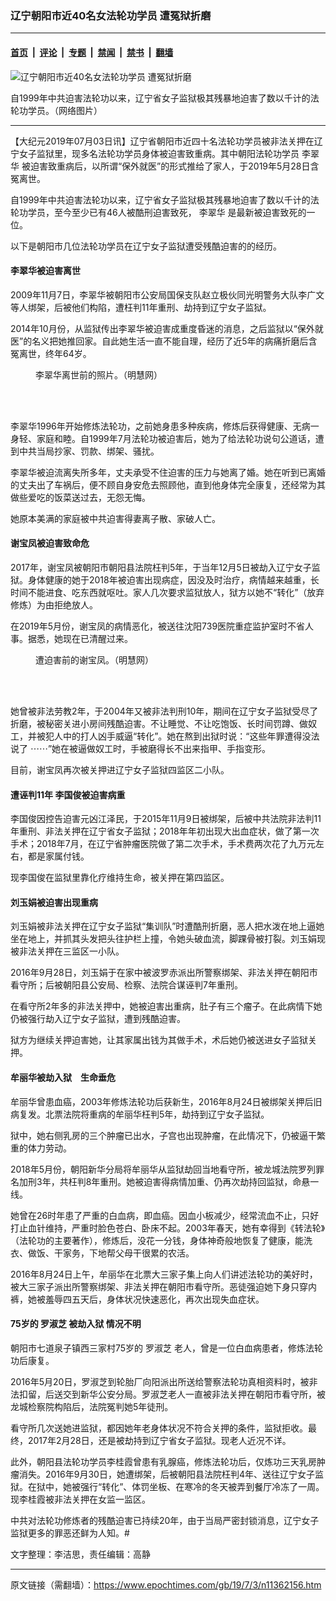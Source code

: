### 辽宁朝阳市近40名女法轮功学员 遭冤狱折磨

---

#### [首页](../../../..?n11362156) &nbsp;|&nbsp; [评论](../../../../../epoch-comment?n11362156) &nbsp;|&nbsp; [专题](../../../../../epoch-special?n11362156) &nbsp;|&nbsp; [禁闻](../../../../../epoch-news?n11362156) &nbsp;|&nbsp; [禁书](../../../../../books?n11362156) &nbsp;|&nbsp; [翻墙](https://github.com/gfw-breaker/nogfw/blob/master/README.md?n11362156)


<div><img alt="辽宁朝阳市近40名女法轮功学员 遭冤狱折磨" class="attachment-djy_600_400 size-djy_600_400 wp-post-image" src="https://i.epochtimes.com/assets/uploads/2019/07/a-600x400-1-600x400.jpg"/>
<div class="caption">
 <p>
  自1999年中共迫害法轮功以来，辽宁省女子监狱极其残暴地迫害了数以千计的法轮功学员。（网络图片）
 </p>
</div></div><hr/><div class="post_content" id="artbody" itemprop="articleBody">
 <!-- article content begin -->
 <p>
  【大纪元2019年07月03日讯】辽宁省朝阳市近四十名法轮功学员被非法关押在辽宁女子监狱里，现多名法轮功学员身体被迫害致重病。其中朝阳法轮功学员
  <ok href="https://www.epochtimes.com/gb/tag/%E6%9D%8E%E7%BF%A0%E5%8D%8E.html">
   李翠华
  </ok>
  被迫害致重病后，以所谓“保外就医”的形式推给了家人，于2019年5月28日含冤离世。
 </p>
 <p>
  自1999年中共迫害法轮功以来，辽宁省女子监狱极其残暴地迫害了数以千计的法轮功学员，至今至少已有46人被酷刑迫害致死，
  <ok href="https://www.epochtimes.com/gb/tag/%E6%9D%8E%E7%BF%A0%E5%8D%8E.html">
   李翠华
  </ok>
  是最新被迫害致死的一位。
 </p>
 <p>
  以下是朝阳市几位法轮功学员在辽宁女子监狱遭受残酷迫害的的经历。
 </p>
 <h4>
  <b>
   李翠华被迫害离世
  </b>
 </h4>
 <p>
  2009年11月7日，李翠华被朝阳市公安局国保支队赵立极伙同光明警务大队李广文等人绑架，后被他们构陷，遭枉判11年重刑、劫持到辽宁女子监狱。
 </p>
 <p>
  2014年10月份，从监狱传出李翠华被迫害成重度昏迷的消息，之后监狱以“保外就医”的名义把她推回家。自此她生活一直不能自理，经历了近5年的病痛折磨后含冤离世，终年64岁。
 </p>
 <figure aria-describedby="caption-attachment-11362181" class="wp-caption aligncenter" id="attachment_11362181" style="width: 350px">
  <ok href="https://i.epochtimes.com/assets/uploads/2019/07/2019-7-2-li-cui-hua_01-ss.jpg" target="_blank">
   <img alt="" class="size-full wp-image-11362181" src="https://i.epochtimes.com/assets/uploads/2019/07/2019-7-2-li-cui-hua_01-ss.jpg"/>
  </ok>
  <br/><figcaption class="wp-caption-text" id="caption-attachment-11362181">
   李翠华离世前的照片。（明慧网）
  </figcaption><br/>
 </figure><br/>
 <p>
  李翠华1996年开始修炼法轮功，之前她身患多种疾病，修炼后获得健康、无病一身轻、家庭和睦。自1999年7月法轮功被迫害后，她为了给法轮功说句公道话，遭到中共当局抄家、罚款、绑架、骚扰。
 </p>
 <p>
  李翠华被迫流离失所多年，丈夫承受不住迫害的压力与她离了婚。她在听到已离婚的丈夫出了车祸后，便不顾自身安危去照顾他，直到他身体完全康复，还经常为其做些爱吃的饭菜送过去，无怨无悔。
 </p>
 <p>
  她原本美满的家庭被中共迫害得妻离子散、家破人亡。
 </p>
 <h4>
  <b>
   谢宝凤被迫害致命危
  </b>
 </h4>
 <p>
  2017年，谢宝凤被朝阳市朝阳县法院枉判5年，于当年12月5日被劫入辽宁女子监狱。身体健康的她于2018年被迫害出现病症，因没及时治疗，病情越来越重，长时间不能进食、吃东西就呕吐。家人几次要求监狱放人，狱方以她不“转化”（放弃修炼）为由拒绝放人。
 </p>
 <p>
  在2019年5月份，谢宝凤的病情恶化，被送往沈阳739医院重症监护室时不省人事。据悉，她现在已清醒过来。
 </p>
 <figure aria-describedby="caption-attachment-11362211" class="wp-caption aligncenter" id="attachment_11362211" style="width: 185px">
  <ok href="https://i.epochtimes.com/assets/uploads/2019/07/2012-9-4-minhui-liaoning-xie.jpg" target="_blank">
   <img alt="" class="wp-image-11362211" src="https://i.epochtimes.com/assets/uploads/2019/07/2012-9-4-minhui-liaoning-xie-450x586.jpg"/>
  </ok>
  <br/><figcaption class="wp-caption-text" id="caption-attachment-11362211">
   遭迫害前的谢宝凤。（明慧网）
  </figcaption><br/>
 </figure><br/>
 <p>
  她曾被非法劳教2年，于2004年又被非法判刑10年，期间在辽宁女子监狱受尽了折磨，被秘密关进小房间残酷迫害。不让睡觉、不让吃饱饭、长时间罚蹲、做奴工，并被犯人中的打人凶手威逼“转化”。她在熬到出狱时说：“这些年罪遭得没法说了 ⋯⋯”她在被逼做奴工时，手被磨得长不出来指甲、手指变形。
 </p>
 <p>
  目前，谢宝凤再次被关押进辽宁女子监狱四监区二小队。
 </p>
 <h4>
  <b>
   遭诬判11年 李国俊被迫害病重
  </b>
 </h4>
 <p>
  李国俊因控告迫害元凶江泽民，于2015年11月9日被绑架，后被中共法院非法判11年重刑、非法关押在辽宁省女子监狱；2018年年初出现大出血症状，做了第一次手术；2018年7月，在辽宁省肿瘤医院做了第二次手术，手术费两次花了九万元左右，都是家属付钱。
 </p>
 <p>
  现李国俊在监狱里靠化疗维持生命，被关押在第四监区。
 </p>
 <h4>
  <b>
   刘玉娟被迫害出现重病
  </b>
 </h4>
 <p>
  刘玉娟被非法关押在辽宁女子监狱“集训队”时遭酷刑折磨，恶人把水泼在地上逼她坐在地上，并抓其头发把头往护栏上撞，令她头破血流，脚踝骨被打裂。刘玉娟现被非法关押在三监区一小队。
 </p>
 <p>
  2016年9月28日，刘玉娟于在家中被波罗赤派出所警察绑架、非法关押在朝阳市看守所；后被朝阳县公安局、检察、法院合谋诬判7年重刑。
 </p>
 <p>
  在看守所2年多的非法关押中，她被迫害出重病，肚子有三个瘤子。在此病情下她仍被强行劫入辽宁女子监狱，遭到残酷迫害。
 </p>
 <p>
  狱方为继续关押迫害她，让其家属出钱为其做手术，术后她仍被送进女子监狱关押。
 </p>
 <h4>
  <b>
   牟丽华被劫入狱　生命垂危
  </b>
 </h4>
 <p>
  牟丽华曾患血癌，2003年修炼法轮功后获新生，2016年8月24日被绑架关押后旧病复发。北票法院将重病的牟丽华枉判5年，劫持到辽宁女子监狱。
 </p>
 <p>
  狱中，她右侧乳房的三个肿瘤已出水，子宫也出现肿瘤，在此情况下，仍被逼干繁重的体力劳动。
 </p>
 <p>
  2018年5月份，朝阳新华分局将牟丽华从监狱劫回当地看守所，被龙城法院罗列罪名加刑3年，共枉判8年重刑。她被迫害得病情加重、仍再次劫持回监狱，命悬一线。
 </p>
 <p>
  她曾在26时年患了严重的白血病，即血癌。因血小板减少，经常流血不止，只好打止血针维持，严重时脸色苍白、卧床不起。2003年春天，她有幸得到《转法轮》（法轮功的主要著作），修炼后，没花一分钱，身体神奇般地恢复了健康，能洗衣、做饭、干家务，下地帮父母干很累的农活。
 </p>
 <p>
  2016年8月24日上午，牟丽华在北票大三家子集上向人们讲述法轮功的美好时，被大三家子派出所警察绑架、非法关押在朝阳市看守所。恶徒强迫她下身只穿内裤，她被羞辱四五天后，身体状况快速恶化，再次出现失血症状。
 </p>
 <h4>
  <b>
   75岁的
   <ok href="https://www.epochtimes.com/gb/tag/%E7%BD%97%E6%B7%91%E8%8A%9D.html">
    罗淑芝
   </ok>
   被劫入狱 情况不明
  </b>
 </h4>
 <p>
  朝阳市七道泉子镇西三家村75岁的
  <ok href="https://www.epochtimes.com/gb/tag/%E7%BD%97%E6%B7%91%E8%8A%9D.html">
   罗淑芝
  </ok>
  老人，曾是一位白血病患者，修炼法轮功后康复。
 </p>
 <p>
  2016年5月20日，罗淑芝到轮胎厂向阳派出所送给警察法轮功真相资料时，被非法扣留，后送交到新华公安分局。罗淑芝老人一直被非法关押在朝阳市看守所，被龙城检察院构陷后，法院冤判她5年徒刑。
 </p>
 <p>
  看守所几次送她进监狱，都因她年老身体状况不符合关押的条件，监狱拒收。最终，2017年2月28日，还是被劫持到辽宁省女子监狱。现老人近况不详。
 </p>
 <p>
  此外，朝阳县法轮功学员李桂霞曾患有乳腺癌，修炼法轮功后，仅炼功三天乳房肿瘤消失。2016年9月30日，她遭绑架，后被朝阳县法院枉判4年、送往辽宁女子监狱。在狱中，她被强行“转化”、体罚坐板、在寒冷的冬天被弄到餐厅冷冻了一周。现李桂霞被非法关押在女监一监区。
 </p>
 <p>
  中共对法轮功修炼者的残酷迫害已持续20年，由于当局严密封锁消息，辽宁女子监狱更多的罪恶还鲜为人知。#
 </p>
 <p>
  文字整理：李洁思，责任编辑：高静
 </p>
 <!-- article content end -->
 <div id="below_article_ad">
 </div>
</div>


---

原文链接（需翻墙）：https://www.epochtimes.com/gb/19/7/3/n11362156.htm